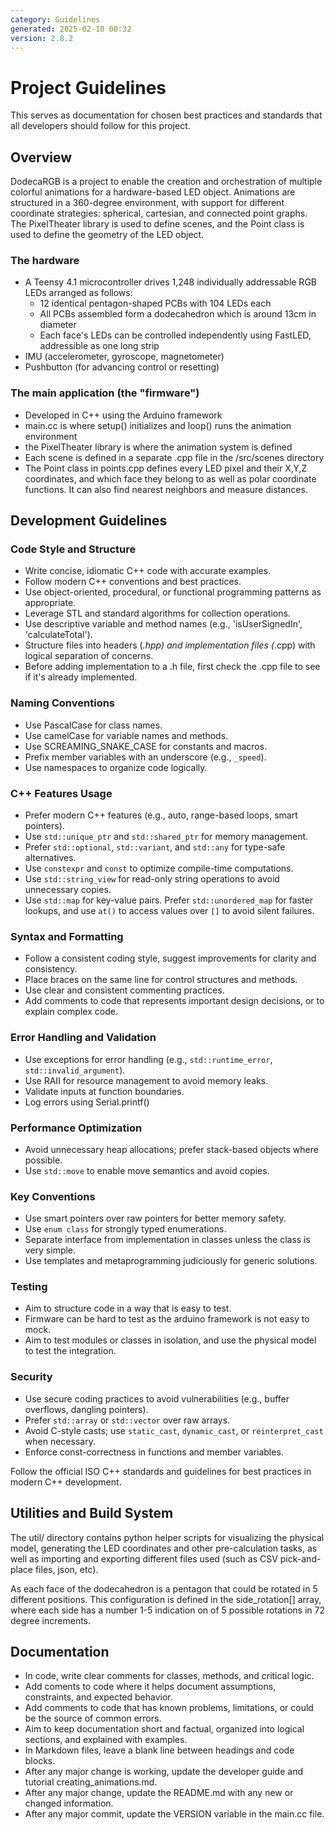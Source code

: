 ```yaml
---
category: Guidelines
generated: 2025-02-10 00:32
version: 2.8.2
---
```


# Project Guidelines

This serves as documentation for chosen best practices and standards that all developers should follow for this project.

## Overview

DodecaRGB is a project to enable the creation and orchestration of multiple colorful animations for a hardware-based LED object.
Animations are structured in a 360-degree environment, with support for different coordinate strategies: spherical, cartesian, and connected point graphs.
The PixelTheater library is used to define scenes, and the Point class is used to define the geometry of the LED object.

### The hardware

- A Teensy 4.1 microcontroller drives 1,248 individually addressable RGB LEDs arranged as follows:
  - 12 identical pentagon-shaped PCBs with 104 LEDs each
  - All PCBs assembled form a dodecahedron which is around 13cm in diameter
  - Each face's LEDs can be controlled independently using FastLED, addressible as one long strip
- IMU (accelerometer, gyroscope, magnetometer)
- Pushbutton (for advancing control or resetting)

### The main application (the "firmware")

- Developed in C++ using the Arduino framework
- main.cc is where setup() initializes and loop() runs the animation environment
- the PixelTheater library is where the animation system is defined
- Each scene is defined in a separate .cpp file in the /src/scenes directory
- The Point class in points.cpp defines every LED pixel and their X,Y,Z coordinates, and which face they belong to as well as polar coordinate functions. It can also find nearest neighbors and measure distances.

## Development Guidelines

### Code Style and Structure

- Write concise, idiomatic C++ code with accurate examples.
- Follow modern C++ conventions and best practices.
- Use object-oriented, procedural, or functional programming patterns as appropriate.
- Leverage STL and standard algorithms for collection operations.
- Use descriptive variable and method names (e.g., 'isUserSignedIn', 'calculateTotal').
- Structure files into headers (*.hpp) and implementation files (*.cpp) with logical separation of concerns.
- Before adding implementation to a .h file, first check the .cpp file to see if it's already implemented.

### Naming Conventions

- Use PascalCase for class names.
- Use camelCase for variable names and methods.
- Use SCREAMING_SNAKE_CASE for constants and macros.
- Prefix member variables with an underscore (e.g., `_speed`).
- Use namespaces to organize code logically.

### C++ Features Usage

- Prefer modern C++ features (e.g., auto, range-based loops, smart pointers).
- Use `std::unique_ptr` and `std::shared_ptr` for memory management.
- Prefer `std::optional`, `std::variant`, and `std::any` for type-safe alternatives.
- Use `constexpr` and `const` to optimize compile-time computations.
- Use `std::string_view` for read-only string operations to avoid unnecessary copies.
- Use `std::map` for key-value pairs. Prefer `std::unordered_map` for faster lookups, and use `at()` to access values over `[]` to avoid silent failures.

### Syntax and Formatting

- Follow a consistent coding style, suggest improvements for clarity and consistency.
- Place braces on the same line for control structures and methods.
- Use clear and consistent commenting practices.
- Add comments to code that represents important design decisions, or to explain complex code.

### Error Handling and Validation

- Use exceptions for error handling (e.g., `std::runtime_error`, `std::invalid_argument`).
- Use RAII for resource management to avoid memory leaks.
- Validate inputs at function boundaries.
- Log errors using Serial.printf()

### Performance Optimization

- Avoid unnecessary heap allocations; prefer stack-based objects where possible.
- Use `std::move` to enable move semantics and avoid copies.

### Key Conventions

- Use smart pointers over raw pointers for better memory safety.
- Use `enum class` for strongly typed enumerations.
- Separate interface from implementation in classes unless the class is very simple.
- Use templates and metaprogramming judiciously for generic solutions.

### Testing

- Aim to structure code in a way that is easy to test.
- Firmware can be hard to test as the arduino framework is not easy to mock.
- Aim to test modules or classes in isolation, and use the physical model to test the integration.

### Security

- Use secure coding practices to avoid vulnerabilities (e.g., buffer overflows, dangling pointers).
- Prefer `std::array` or `std::vector` over raw arrays.
- Avoid C-style casts; use `static_cast`, `dynamic_cast`, or `reinterpret_cast` when necessary.
- Enforce const-correctness in functions and member variables.

Follow the official ISO C++ standards and guidelines for best practices in modern C++ development.

## Utilities and Build System

The util/ directory contains python helper scripts for visualizing the physical model, generating the LED coordinates and other pre-calculation tasks, as well as importing and exporting different files used (such as CSV pick-and-place files, json, etc).

As each face of the dodecahedron is a pentagon that could be rotated in 5 different positions. This configuration is defined in the side_rotation[] array, where each side has a number 1-5 indication on of 5 possible rotations in 72 degree increments.

## Documentation

- In code, write clear comments for classes, methods, and critical logic.
- Add coments to code where it helps document assumptions, constraints, and expected behavior.
- Add comments to code that has known problems, limitations, or could be the source of common errors.
- Aim to keep documentation short and factual, organized into logical sections, and explained with examples.
- In Markdown files, leave a blank line between headings and code blocks.
- After any major change is working, update the developer guide and tutorial creating_animations.md.
- After any major change, update the README.md with any new or changed information.
- After any major commit, update the VERSION variable in the main.cc file.
